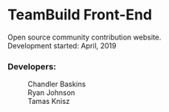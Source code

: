 # TeamBuild Front-End

Open source community contribution website.
<br>
Development started: April, 2019

### Developers:

<dl>
  <dd>Chandler Baskins</dd>
  <dd>Ryan Johnson</dd>
  <dd>Tamas Knisz</dd>
</dl>
